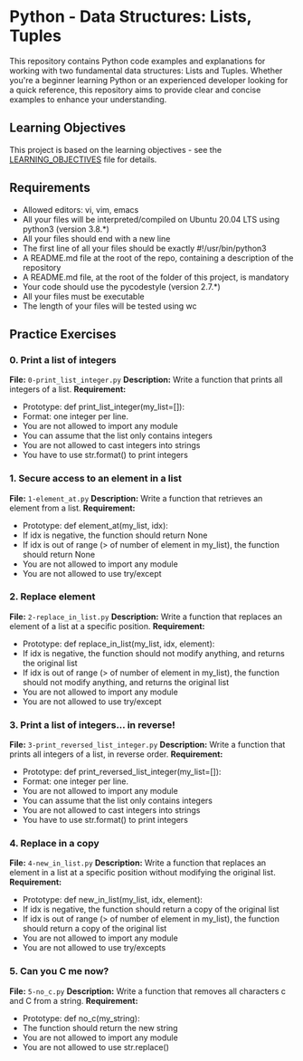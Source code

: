 # Python - Data Structures: Lists, Tuples

This repository contains Python code examples and explanations for working with two fundamental data structures: Lists and Tuples. Whether you're a beginner learning Python or an experienced developer looking for a quick reference, this repository aims to provide clear and concise examples to enhance your understanding.

## Learning Objectives

This project is based on the learning objectives - see the [LEARNING_OBJECTIVES](https://github.com/Goaty-yagi/holbertonschool-higher_level_programming/blob/main/LEANING_OBJECTIVES.md) file for details.

## Requirements
- Allowed editors: vi, vim, emacs
- All your files will be interpreted/compiled on Ubuntu 20.04 LTS using python3 (version 3.8.*)
- All your files should end with a new line
- The first line of all your files should be exactly #!/usr/bin/python3
- A README.md file at the root of the repo, containing a description of the repository
- A README.md file, at the root of the folder of this project, is mandatory
- Your code should use the pycodestyle (version 2.7.*)
- All your files must be executable
- The length of your files will be tested using wc

## Practice Exercises

### 0. Print a list of integers

**File:** `0-print_list_integer.py`
**Description:** Write a function that prints all integers of a list.
**Requirement:** 
- Prototype: def print_list_integer(my_list=[]):
- Format: one integer per line.
- You are not allowed to import any module
- You can assume that the list only contains integers
- You are not allowed to cast integers into strings
- You have to use str.format() to print integers

### 1. Secure access to an element in a list

**File:** `1-element_at.py`
**Description:** Write a function that retrieves an element from a list.
**Requirement:** 
- Prototype: def element_at(my_list, idx):
- If idx is negative, the function should return None
- If idx is out of range (> of number of element in my_list), the function should return None
- You are not allowed to import any module
- You are not allowed to use try/except


### 2. Replace element

**File:** `2-replace_in_list.py`
**Description:** Write a function that replaces an element of a list at a specific position.
**Requirement:** 
- Prototype: def replace_in_list(my_list, idx, element):
- If idx is negative, the function should not modify anything, and returns the original list
- If idx is out of range (> of number of element in my_list), the function should not modify anything, and returns the original list
- You are not allowed to import any module
- You are not allowed to use try/except


### 3. Print a list of integers... in reverse!

**File:** `3-print_reversed_list_integer.py`
**Description:** Write a function that prints all integers of a list, in reverse order.
**Requirement:** 
- Prototype: def print_reversed_list_integer(my_list=[]):
- Format: one integer per line.
- You are not allowed to import any module
- You can assume that the list only contains integers
- You are not allowed to cast integers into strings
- You have to use str.format() to print integers


### 4. Replace in a copy

**File:** `4-new_in_list.py`
**Description:** Write a function that replaces an element in a list at a specific position without modifying the original list.
**Requirement:** 
- Prototype: def new_in_list(my_list, idx, element):
- If idx is negative, the function should return a copy of the original list
- If idx is out of range (> of number of element in my_list), the function should return a copy of the original list
- You are not allowed to import any module
- You are not allowed to use try/excepts


### 5. Can you C me now?

**File:** `5-no_c.py`
**Description:** Write a function that removes all characters c and C from a string.
**Requirement:** 
- Prototype: def no_c(my_string):
- The function should return the new string
- You are not allowed to import any module
- You are not allowed to use str.replace()

